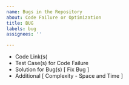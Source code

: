 ```yaml
---
name: Bugs in the Repository
about: Code Failure or Optimization
title: BUG
labels: bug
assignees: ''

---
```


- Code Link(s(
- Test Case(s) for Code Failure
- Solution for Bug(s) [ Fix Bug ]
- Additional [ Complexity - Space and Time ]
